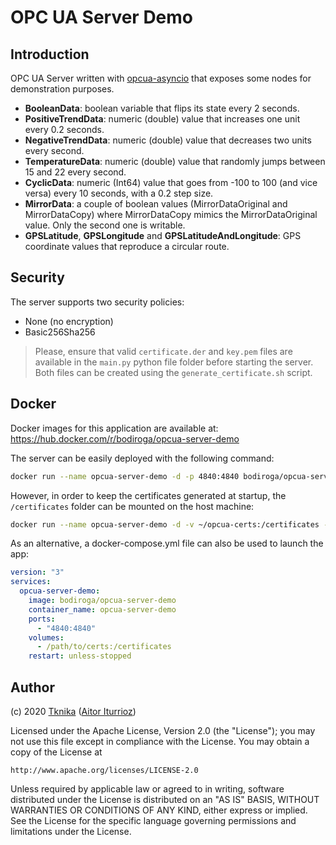 # OPC UA Server Demo

## Introduction

OPC UA Server written with [opcua-asyncio](https://github.com/FreeOpcUa/opcua-asyncio) that exposes some nodes for demonstration purposes.

- **BooleanData**: boolean variable that flips its state every 2 seconds.
- **PositiveTrendData**: numeric (double) value that increases one unit every 0.2 seconds.
- **NegativeTrendData**: numeric (double) value that decreases two units every second.
- **TemperatureData**: numeric (double) value that randomly jumps between 15 and 22 every second.
- **CyclicData**: numeric (Int64) value that goes from -100 to 100 (and vice versa) every 10 seconds, with a 0.2 step size.
- **MirrorData**: a couple of boolean values (MirrorDataOriginal and MirrorDataCopy) where MirrorDataCopy mimics the MirrorDataOriginal value. Only the second one is writable.
- **GPSLatitude**, **GPSLongitude** and **GPSLatitudeAndLongitude**: GPS coordinate values that reproduce a circular route.

## Security

The server supports two security policies:

- None (no encryption)
- Basic256Sha256

> Please, ensure that valid ```certificate.der``` and ```key.pem``` files are available in the ```main.py``` python file folder before starting the server. Both files can be created using the ```generate_certificate.sh``` script.

## Docker

Docker images for this application are available at: https://hub.docker.com/r/bodiroga/opcua-server-demo

The server can be easily deployed with the following command:

```bash
docker run --name opcua-server-demo -d -p 4840:4840 bodiroga/opcua-server-demo
```

However, in order to keep the certificates generated at startup, the ```/certificates``` folder can be mounted on the host machine:

```bash
docker run --name opcua-server-demo -d -v ~/opcua-certs:/certificates -p 4840:4840 bodiroga/opcua-server-demo
```

As an alternative, a docker-compose.yml file can also be used to launch the app:

```yaml
version: "3"
services:
  opcua-server-demo:
    image: bodiroga/opcua-server-demo
    container_name: opcua-server-demo
    ports:
      - "4840:4840"
    volumes:
      - /path/to/certs:/certificates
    restart: unless-stopped
```

## Author

(c) 2020 [Tknika](https://tknika.eus/) ([Aitor Iturrioz](https://github.com/bodiroga))

Licensed under the Apache License, Version 2.0 (the "License");
you may not use this file except in compliance with the License.
You may obtain a copy of the License at

    http://www.apache.org/licenses/LICENSE-2.0

Unless required by applicable law or agreed to in writing, software
distributed under the License is distributed on an "AS IS" BASIS,
WITHOUT WARRANTIES OR CONDITIONS OF ANY KIND, either express or implied.
See the License for the specific language governing permissions and
limitations under the License.